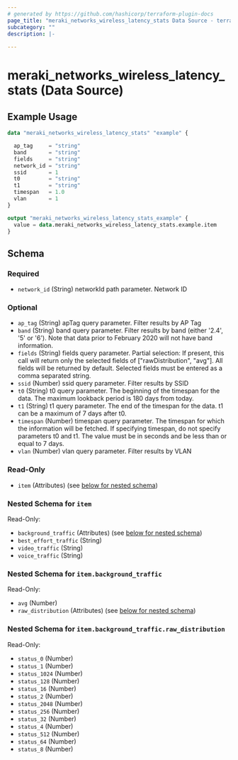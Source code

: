 ```yaml
---
# generated by https://github.com/hashicorp/terraform-plugin-docs
page_title: "meraki_networks_wireless_latency_stats Data Source - terraform-provider-meraki"
subcategory: ""
description: |-
  
---
```


# meraki_networks_wireless_latency_stats (Data Source)



## Example Usage

```terraform
data "meraki_networks_wireless_latency_stats" "example" {

  ap_tag     = "string"
  band       = "string"
  fields     = "string"
  network_id = "string"
  ssid       = 1
  t0         = "string"
  t1         = "string"
  timespan   = 1.0
  vlan       = 1
}

output "meraki_networks_wireless_latency_stats_example" {
  value = data.meraki_networks_wireless_latency_stats.example.item
}
```

<!-- schema generated by tfplugindocs -->
## Schema

### Required

- `network_id` (String) networkId path parameter. Network ID

### Optional

- `ap_tag` (String) apTag query parameter. Filter results by AP Tag
- `band` (String) band query parameter. Filter results by band (either '2.4', '5' or '6'). Note that data prior to February 2020 will not have band information.
- `fields` (String) fields query parameter. Partial selection: If present, this call will return only the selected fields of ["rawDistribution", "avg"]. All fields will be returned by default. Selected fields must be entered as a comma separated string.
- `ssid` (Number) ssid query parameter. Filter results by SSID
- `t0` (String) t0 query parameter. The beginning of the timespan for the data. The maximum lookback period is 180 days from today.
- `t1` (String) t1 query parameter. The end of the timespan for the data. t1 can be a maximum of 7 days after t0.
- `timespan` (Number) timespan query parameter. The timespan for which the information will be fetched. If specifying timespan, do not specify parameters t0 and t1. The value must be in seconds and be less than or equal to 7 days.
- `vlan` (Number) vlan query parameter. Filter results by VLAN

### Read-Only

- `item` (Attributes) (see [below for nested schema](#nestedatt--item))

<a id="nestedatt--item"></a>
### Nested Schema for `item`

Read-Only:

- `background_traffic` (Attributes) (see [below for nested schema](#nestedatt--item--background_traffic))
- `best_effort_traffic` (String)
- `video_traffic` (String)
- `voice_traffic` (String)

<a id="nestedatt--item--background_traffic"></a>
### Nested Schema for `item.background_traffic`

Read-Only:

- `avg` (Number)
- `raw_distribution` (Attributes) (see [below for nested schema](#nestedatt--item--background_traffic--raw_distribution))

<a id="nestedatt--item--background_traffic--raw_distribution"></a>
### Nested Schema for `item.background_traffic.raw_distribution`

Read-Only:

- `status_0` (Number)
- `status_1` (Number)
- `status_1024` (Number)
- `status_128` (Number)
- `status_16` (Number)
- `status_2` (Number)
- `status_2048` (Number)
- `status_256` (Number)
- `status_32` (Number)
- `status_4` (Number)
- `status_512` (Number)
- `status_64` (Number)
- `status_8` (Number)
